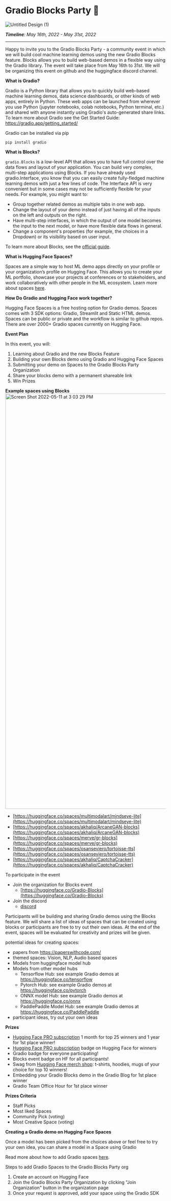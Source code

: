 # Gradio Blocks Party  🥳

![Untitled Design (1)](https://user-images.githubusercontent.com/81195143/167931943-f31e3361-55e5-4092-b0ad-5f6e85258b21.png)


_**Timeline**: May 16th, 2022 - May 31st, 2022_

---

Happy to invite you to the Gradio Blocks Party - a community event in which we will build cool machine learning demos using the new Gradio Blocks feature. Blocks allows you to build web-based demos in a flexible way using the Gradio library. The event will take place from May 16th to 31st. We will be organizing this event on github and the huggingface discord channel.


**What is Gradio?**

Gradio is a Python library that allows you to quickly build web-based machine learning demos, data science dashboards, or other kinds of web apps, entirely in Python. These web apps can be launched from wherever you use Python (jupyter notebooks, colab notebooks, Python terminal, etc.) and shared with anyone instantly using Gradio's auto-generated share links. To learn more about Gradio see the Get Started Guide: https://gradio.app/getting_started/

Gradio can be installed via pip

```pip install gradio```


**What is Blocks?**

`gradio.Blocks` is a low-level API that allows you to have full control over the data flows and layout of your application. You can build very complex, multi-step applications using Blocks. If you have already used gradio.Interface, you know that you can easily create fully-fledged machine learning demos with just a few lines of code. The Interface API is very convenient but in some cases may not be sufficiently flexible for your needs. For example, you might want to:

* Group together related demos as multiple tabs in one web app.
* Change the layout of your demo instead of just having all of the inputs on the left and outputs on the right.
* Have multi-step interfaces, in which the output of one model becomes the input to the next model, or have more flexible data flows in general.
* Change a component's properties (for example, the choices in a Dropdown) or its visibility based on user input.

To learn more about Blocks, see the [official guide](https://www.gradio.app/introduction_to_blocks/).

**What is Hugging Face Spaces?**

Spaces are a simple way to host ML demo apps directly on your profile or your organization’s profile on Hugging Face. This allows you to create your ML portfolio, showcase your projects at conferences or to stakeholders, and work collaboratively with other people in the ML ecosystem. Learn more about spaces [here](https://huggingface.co/docs/hub/spaces).

**How Do Gradio and Hugging Face work together?**

Hugging Face Spaces is a free hosting option for Gradio demos. Spaces comes with 3 SDK options: Gradio, Streamlit and Static HTML demos. Spaces can be public or private and the workflow is similar to github repos. There are over 2000+ Gradio spaces currently on Hugging Face. 


**Event Plan**

In this event, you will:

1. Learning about Gradio and the new Blocks Feature
2. Building your own Blocks demo using Gradio and Hugging Face Spaces
3. Submitting your demo on Spaces to the Gradio Blocks Party Organization
4. Share your blocks demo with a permanent shareable link 
5. Win Prizes


**Example spaces using Blocks**
<img width="1302" alt="Screen Shot 2022-05-11 at 3 03 29 PM" src="https://user-images.githubusercontent.com/81195143/167926383-0faf0561-ce3f-4415-a36e-9516b814157e.png">
- [https://huggingface.co/spaces/multimodalart/mindseye-lite](https://huggingface.co/spaces/multimodalart/mindseye-lite)
- [https://huggingface.co/spaces/akhaliq/ArcaneGAN-blocks](https://huggingface.co/spaces/akhaliq/ArcaneGAN-blocks)
- [https://huggingface.co/spaces/merve/gr-blocks](https://huggingface.co/spaces/merve/gr-blocks)
- [https://huggingface.co/spaces/osanseviero/tortoisse-tts](https://huggingface.co/spaces/osanseviero/tortoisse-tts)
- [https://huggingface.co/spaces/akhaliq/CaptchaCracker](https://huggingface.co/spaces/akhaliq/CaptchaCracker)


To participate in the event

- Join the organization for Blocks event
    - [https://huggingface.co/Gradio-Blocks](https://huggingface.co/Gradio-Blocks)
- Join the discord
    - [discord](https://discord.com/invite/feTf9x3ZSB)


Participants will be building and sharing Gradio demos using the Blocks feature. We will share a list of ideas of spaces that can be created using blocks or participants are free to try out their own ideas. At the end of the event, spaces will be evaluated for creativity and prizes will be given. 


potential ideas for creating spaces:


- papers from https://paperswithcode.com/
- themed spaces: Vision, NLP, Audio based spaces
- Models from huggingface model hub
- Models from other model hubs
    - Tensorflow Hub: see example Gradio demos at https://huggingface.co/tensorflow
    - Pytorch Hub: see example Gradio demos at https://huggingface.co/pytorch
    - ONNX model Hub: see example Gradio demos at https://huggingface.co/onnx
    - PaddlePaddle Model Hub: see example Gradio demos at https://huggingface.co/PaddlePaddle
- participant ideas, try out your own ideas


**Prizes**

- [Hugging Face PRO subscription](https://huggingface.co/pricing) 1 month for top 25 winners and 1 year for 1st place winner!
- [Hugging Face PRO subscription](https://huggingface.co/pricing) badge on Hugging Face for winners
- Gradio badge for everyone participating!
- Blocks event badge on HF for all participants!
- Swag from [Hugging Face merch shop](https://huggingface.myshopify.com/): t-shirts, hoodies, mugs of your choice for top 10 winners!
- Embedding your Gradio Blocks demo in the Gradio Blog for 1st place winner
- Gradio Team Office Hour for 1st place winner

**Prizes Criteria**

- Staff Picks
- Most liked Spaces
- Community Pick (voting)
- Most Creative Space (voting)


**Creating a Gradio demo on Hugging Face Spaces**

Once a model has been picked from the choices above or feel free to try your own idea, you can share a model in a Space using Gradio

Read more about how to add Gradio spaces [here](https://huggingface.co/blog/gradio-spaces).
 
Steps to add Gradio Spaces to the Gradio Blocks Party org
1. Create an account on Hugging Face
2. Join the Gradio Blocks Party Organization by clicking "Join Organization" button in the organization page
3. Once your request is approved, add your space using the Gradio SDK
